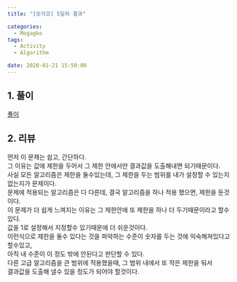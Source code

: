 ```yaml
---
title: "[모각코] 5일차 결과"

categories:
  - Mogagko
tags:
  - Activity
  - Algorithm

date: 2020-01-21 15:50:00
---
```


## 1. 풀이

[풀이](https://steampower33.github.io/백준/백준-5567-결혼식/)


## 2. 리뷰

먼저 이 문제는 쉽고, 간단하다.  
그 이유는 값에 제한을 두어서 그 제한 안에서만 결과값을 도출해내면 되기때문이다.  
사실 모든 알고리즘은 제한을 둘수있는데, 그 제한을 두는 범위를 내가 설정할 수 있는지 없는지가 문제이다.  
문제에 적용되는 알고리즘은 다 다른데, 결국 알고리즘을 하나 적용 했으면, 제한을 둔것이다.  
이 문제가 더 쉽게 느껴지는 이유는 그 제한안에 또 제한을 하나 더 두기때문이라고 할수있다.  
값을 1로 설정해서 지정할수 있기때문에 더 쉬운것이다.  
이런식으로 제한을 둘수 있다는 것을 파악하는 수준이 숫자를 두는 것에 익숙해져있다고 할수있고,  
아직 내 수준이 이 정도 밖에 안된다고 판단할 수 있다.  
다른 고급 알고리즘을 큰 범위에 적용했을때, 그 범위 내에서 또 작은 제한을 둬서  
결과값을 도출해 낼수 있을 정도가 되어야 할것이다.  